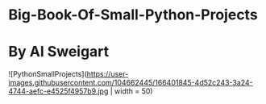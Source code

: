 # Big-Book-Of-Small-Python-Projects
# By Al Sweigart

![PythonSmallProjects](https://user-images.githubusercontent.com/104662445/166401845-4d52c243-3a24-4744-aefc-e4525f4957b9.jpg | width = 50)
